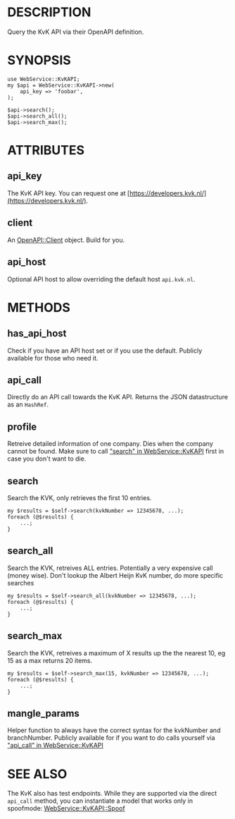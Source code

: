 # DESCRIPTION

Query the KvK API via their OpenAPI definition.

# SYNOPSIS

    use WebService::KvKAPI;
    my $api = WebService::KvKAPI->new(
        api_key => 'foobar',
    );

    $api->search();
    $api->search_all();
    $api->search_max();

# ATTRIBUTES

## api\_key

The KvK API key. You can request one at [https://developers.kvk.nl/](https://developers.kvk.nl/).

## client

An [OpenAPI::Client](https://metacpan.org/pod/OpenAPI%3A%3AClient) object. Build for you.

## api\_host

Optional API host to allow overriding the default host `api.kvk.nl`.

# METHODS

## has\_api\_host

Check if you have an API host set or if you use the default. Publicly available
for those who need it.

## api\_call

Directly do an API call towards the KvK API. Returns the JSON datastructure as
an `HashRef`.

## profile

Retreive detailed information of one company. Dies when the company cannot be
found. Make sure to call ["search" in WebService::KvKAPI](https://metacpan.org/pod/WebService%3A%3AKvKAPI#search) first in case you don't
want to die.

## search

Search the KVK, only retrieves the first 10 entries.

    my $results = $self->search(kvkNumber => 12345678, ...);
    foreach (@$results) {
        ...;
    }

## search\_all

Search the KVK, retreives ALL entries. Potentially a very expensive call
(money wise). Don't lookup the Albert Heijn KvK number, do more specific
searches

    my $results = $self->search_all(kvkNumber => 12345678, ...);
    foreach (@$results) {
        ...;
    }

## search\_max

Search the KVK, retreives a maximum of X results up the the nearest 10, eg 15
as a max returns 20 items.

    my $results = $self->search_max(15, kvkNumber => 12345678, ...);
    foreach (@$results) {
        ...;
    }

## mangle\_params

Helper function to always have the correct syntax for the kvkNumber and
branchNumber. Publicly available for if you want to do calls yourself via
["api\_call" in WebService::KvKAPI](https://metacpan.org/pod/WebService%3A%3AKvKAPI#api_call)

# SEE ALSO

The KvK also has test endpoints. While they are supported via the direct
`api_call` method, you can instantiate a model that works only in
spoofmode: [WebService::KvKAPI::Spoof](https://metacpan.org/pod/WebService%3A%3AKvKAPI%3A%3ASpoof)
